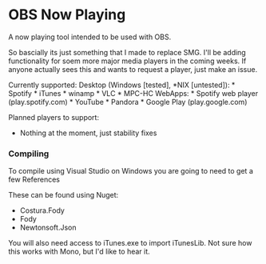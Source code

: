# OBS Now Playing
A now playing tool intended to be used with OBS.

So bascially its just something that I made to replace SMG. I'll be adding functionality for soem more major media players in the coming weeks. If anyone actually sees this and wants to request a player, just make an issue. 

Currently supported:
  Desktop (Windows [tested], *NIX [untested]):
    * Spotify
    * iTunes
    * winamp
    * VLC
    * MPC-HC
  WebApps:
    * Spotify web player (play.spotify.com)
    * YouTube
    * Pandora
    * Google Play (play.google.com)

Planned players to support:
* Nothing at the moment, just stability fixes

### Compiling
To compile using Visual Studio on Windows you are going to need to get a few References

These can be found using Nuget:
* Costura.Fody
* Fody
* Newtonsoft.Json

You will also need access to iTunes.exe to import iTunesLib. Not sure how this works with Mono, but I'd like to hear it.
